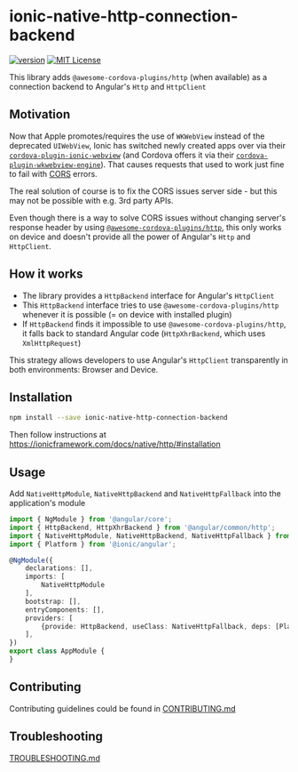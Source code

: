 # ionic-native-http-connection-backend

[![version](https://img.shields.io/npm/v/ionic-native-http-connection-backend.svg?style=flat-square)](http://npm.im/ionic-native-http-connection-backend)
[![MIT License](https://img.shields.io/npm/l/component-library.svg?style=flat-square)](http://opensource.org/licenses/MIT)

This library adds `@awesome-cordova-plugins/http` (when available) as a connection backend to Angular's `Http` and `HttpClient`

## Motivation

Now that Apple promotes/requires the use of `WKWebView` instead of the deprecated `UIWebView`, Ionic has switched newly created apps over via their [`cordova-plugin-ionic-webview`](https://github.com/ionic-team/cordova-plugin-ionic-webview) 
(and Cordova offers it via their [`cordova-plugin-wkwebview-engine`](https://github.com/apache/cordova-plugin-wkwebview-engine)). That causes requests that used to work just fine to fail with [CORS](https://developer.mozilla.org/en-US/docs/Web/HTTP/CORS) errors.

The real solution of course is to fix the CORS issues server side - but this may not be possible with e.g. 3rd party APIs.

Even though there is a way to solve CORS issues without changing server's response header by using [`@awesome-cordova-plugins/http`](https://ionicframework.com/docs/native/http/), this only works on device and doesn't provide all the power of Angular's `Http` and `HttpClient`.

## How it works

- The library provides a `HttpBackend` interface for Angular's `HttpClient`
- This `HttpBackend` interface tries to use `@awesome-cordova-plugins/http` whenever it is possible (= on device with installed plugin)
- If `HttpBackend` finds it impossible to use `@awesome-cordova-plugins/http`, it falls back to standard Angular code (`HttpXhrBackend`, which uses `XmlHttpRequest`)

This strategy allows developers to use Angular's `HttpClient` transparently in both environments: Browser and Device.

## Installation

```bash
npm install --save ionic-native-http-connection-backend
```

Then follow instructions at https://ionicframework.com/docs/native/http/#installation

## Usage

Add `NativeHttpModule`, `NativeHttpBackend` and `NativeHttpFallback` into the application's module

```typescript
import { NgModule } from '@angular/core';
import { HttpBackend, HttpXhrBackend } from '@angular/common/http';
import { NativeHttpModule, NativeHttpBackend, NativeHttpFallback } from 'ionic-native-http-connection-backend';
import { Platform } from '@ionic/angular';

@NgModule({
    declarations: [],
    imports: [
        NativeHttpModule
    ],
    bootstrap: [],
    entryComponents: [],
    providers: [
        {provide: HttpBackend, useClass: NativeHttpFallback, deps: [Platform, NativeHttpBackend, HttpXhrBackend]},
    ],
})
export class AppModule {
}
```

## Contributing

Contributing guidelines could be found in [CONTRIBUTING.md](CONTRIBUTING.md)

## Troubleshooting

[TROUBLESHOOTING.md](TROUBLESHOOTING.md)
